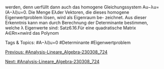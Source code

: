 werden, denn uerfüllt dann auch das homogene Gleichungssystem Au−λu= (A−λI)u=0.
Die Menge Eλder Vektoren, die dieses homogene Eigenwertproblem lösen, wird als Eigenraum be-
zeichnet. Aus dieser Erkenntnis kann man durch Berechnung der Determinante bestimmen, welche λ
Eigenwerte sind:
Satz6.16.Für eine quadratische Matrix A∈Rn×nwird das Polynom

   Tags & Topics:
   #A−λI)u=0
   #Determinante
   #Eigenwertproblem

[Previous: #Analysis-Lineare_Algebra-230308_724](Analysis-Lineare_Algebra-230308_724.md)

[Next: #Analysis-Lineare_Algebra-230308_724](Analysis-Lineare_Algebra-230308_724.md)